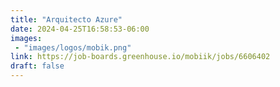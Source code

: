 ```yaml
---
title: "Arquitecto Azure"
date: 2024-04-25T16:58:53-06:00
images: 
 - "images/logos/mobik.png"
link: https://job-boards.greenhouse.io/mobiik/jobs/6606402
draft: false
---
```


